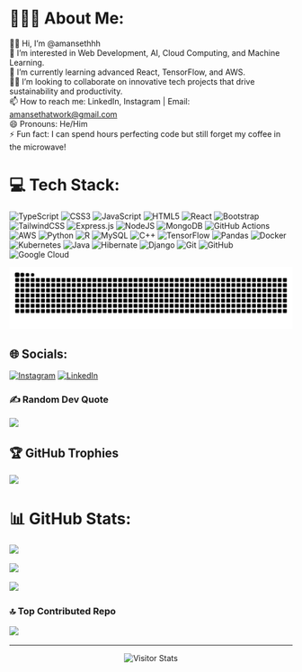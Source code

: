 # 🙋🏻‍♂️ About Me:
👋🏻 Hi, I’m @amansethhh<br>👀 I’m interested in Web Development, AI, Cloud Computing, and Machine Learning.<br>🌱 I’m currently learning advanced React, TensorFlow, and AWS.<br>🤝🏻 I’m looking to collaborate on innovative tech projects that drive sustainability and productivity.<br>📫 How to reach me: LinkedIn, Instagram | Email: amansethatwork@gmail.com<br>😄 Pronouns: He/Him<br>⚡ Fun fact: I can spend hours perfecting code but still forget my coffee in the microwave!

# 💻 Tech Stack:
![TypeScript](https://img.shields.io/badge/typescript-%23007ACC.svg?style=flat-square&logo=typescript&logoColor=white) ![CSS3](https://img.shields.io/badge/css3-%231572B6.svg?style=flat-square&logo=css3&logoColor=white) ![JavaScript](https://img.shields.io/badge/javascript-%23323330.svg?style=flat-square&logo=javascript&logoColor=%23F7DF1E) ![HTML5](https://img.shields.io/badge/html5-%23E34F26.svg?style=flat-square&logo=html5&logoColor=white) ![React](https://img.shields.io/badge/react-%2320232a.svg?style=flat-square&logo=react&logoColor=%2361DAFB) ![Bootstrap](https://img.shields.io/badge/bootstrap-%238511FA.svg?style=flat-square&logo=bootstrap&logoColor=white) ![TailwindCSS](https://img.shields.io/badge/tailwindcss-%2338B2AC.svg?style=flat-square&logo=tailwind-css&logoColor=white) ![Express.js](https://img.shields.io/badge/express.js-%23404d59.svg?style=flat-square&logo=express&logoColor=%2361DAFB) ![NodeJS](https://img.shields.io/badge/node.js-6DA55F?style=flat-square&logo=node.js&logoColor=white) ![MongoDB](https://img.shields.io/badge/MongoDB-%234ea94b.svg?style=flat-square&logo=mongodb&logoColor=white) ![GitHub Actions](https://img.shields.io/badge/github%20actions-%232671E5.svg?style=flat-square&logo=githubactions&logoColor=white) ![AWS](https://img.shields.io/badge/AWS-%23FF9900.svg?style=flat-square&logo=amazon-aws&logoColor=white) ![Python](https://img.shields.io/badge/python-3670A0?style=flat-square&logo=python&logoColor=ffdd54) ![R](https://img.shields.io/badge/r-%23276DC3.svg?style=flat-square&logo=r&logoColor=white) ![MySQL](https://img.shields.io/badge/mysql-4479A1.svg?style=flat-square&logo=mysql&logoColor=white) ![C++](https://img.shields.io/badge/c++-%2300599C.svg?style=flat-square&logo=c%2B%2B&logoColor=white) ![TensorFlow](https://img.shields.io/badge/TensorFlow-%23FF6F00.svg?style=flat-square&logo=TensorFlow&logoColor=white) ![Pandas](https://img.shields.io/badge/pandas-%23150458.svg?style=flat-square&logo=pandas&logoColor=white) ![Docker](https://img.shields.io/badge/docker-%230db7ed.svg?style=flat-square&logo=docker&logoColor=white) ![Kubernetes](https://img.shields.io/badge/kubernetes-%23326ce5.svg?style=flat-square&logo=kubernetes&logoColor=white) ![Java](https://img.shields.io/badge/java-%23ED8B00.svg?style=flat-square&logo=openjdk&logoColor=white) ![Hibernate](https://img.shields.io/badge/Hibernate-59666C?style=flat-square&logo=Hibernate&logoColor=white) ![Django](https://img.shields.io/badge/django-%23092E20.svg?style=flat-square&logo=django&logoColor=white) ![Git](https://img.shields.io/badge/git-%23F05033.svg?style=flat-square&logo=git&logoColor=white) ![GitHub](https://img.shields.io/badge/github-%23121011.svg?style=flat-square&logo=github&logoColor=white) ![Google Cloud](https://img.shields.io/badge/GoogleCloud-%234285F4.svg?style=flat-square&logo=google-cloud&logoColor=white)

<!-- Proudly created with GPRM ( https://gprm.itsvg.in ) -->
![snake gif](https://github.com/amansethhh/amansethhh/blob/output/github-snake-dark.svg)

## 🌐 Socials:
[![Instagram](https://img.shields.io/badge/Instagram-%23E4405F.svg?style=flat-square&logo=Instagram&logoColor=white)](https://www.instagram.com/amansethhh?igsh=OW0yZzRlMDE2b2Vz) [![LinkedIn](https://img.shields.io/badge/LinkedIn-%230077B5.svg?style=flat-square&logo=linkedin&logoColor=white)](https://www.linkedin.com/in/amansethhh)

### ✍ Random Dev Quote
![](https://quotes-github-readme.vercel.app/api?type=horizontal&theme=merko)

## 🏆 GitHub Trophies
![](https://github-profile-trophy.vercel.app/?username=amansethhh&theme=radical&no-frame=false&no-bg=true&margin-w=4)

# 📊 GitHub Stats:
![](https://github-readme-stats.vercel.app/api?username=amansethhh&theme=neon&hideborder=false&include_all_commits=true&count_private=true)<br/>

![](https://github-readme-streak-stats.herokuapp.com/?user=amansethhh&theme=codeSTACKr&hideborder=false)<br/>

![](https://github-readme-stats.vercel.app/api/top-langs/?username=amansethhh&theme=midnight-purple&hideborderborder=false&include_all_commits=true&count_private=true&layout=compact)

### 🔝 Top Contributed Repo
![](https://github-contributor-stats.vercel.app/api?username=amansethhh&limit=5&theme=date_night&combine_all_yearly_contributions=true)

---

<div align="center">
        <img alt="Visitor Stats" 
            src="https://widgetbite.com/stats/<github-amansethhh>"/>  
    </div>

<!-- Proudly created with GPRM ( https://gprm.itsvg.in ) -->

<!---
amansethhh/amansethhh is a ✨ special ✨ repository because its README.md (this file) appears on your GitHub profile.
You can click the Preview link to take a look at your changes.
--->
